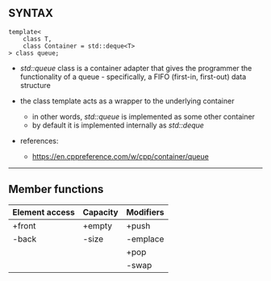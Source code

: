 ## SYNTAX
    template<
        class T,
        class Container = std::deque<T>
    > class queue;

 - *std::queue* class is a container adapter that gives the programmer the functionality of 
   a queue - specifically, a FIFO (first-in, first-out) data structure
 - the class template acts as a wrapper to the underlying container
    - in other words, *std::queue* is implemented as some other container
    - by default it is implemented internally as *std::deque*

 - references:
    - https://en.cppreference.com/w/cpp/container/queue
--------------------------------------------------------------------------------

## Member functions
| Element access   | Capacity   | Modifiers  |
| :---             | :---       | :---       |
| +front           | +empty     | +push      |
| -back            | -size      | -emplace   |
|                  |            | +pop       |
|                  |            | -swap      |
